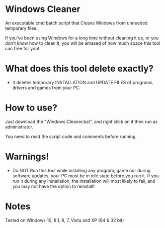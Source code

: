 # Windows Cleaner
An executable cmd batch script that Cleans Windows from unneeded temporary files.

If you've been using Windows for a long time without cleaning it up, or you don't know how to clean it, you will be amased of how much space this tool can free for you!


# What does this tool delete exactly?

- It deletes temporary INSTALLATION and UPDATE FILES of programs, drivers and games from your PC.


# How to use?

Just download the "Windows Cleaner.bat", and right click on it then run as administrator.

You need to read the script code and comments before running.


# Warnings!

- Do NOT Run this tool while installing any program, game nor during software updates, your PC must be in idle state before you run it. If you run it during any installation, the installation will most likely to fail, and you may not have the option to reinstall!

# Notes

Tested on Windows 10, 8.1, 8, 7, Vista and XP (64 & 32 bit)
